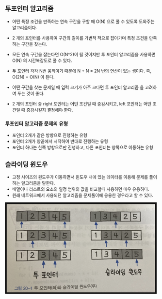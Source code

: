 ## 투포인터 알고리즘

- 어떤 특정 조건을 만족하는 연속 구간을 구할 때 O(N) 으로 풀 수 있도록 도와주는 알고리즘이다.

- 2 개의 포인터를 사용하여 구간의 길이를 가변적 적으로 잡아가며 특정 조건을 만족하는 구간을 찾는다.
- 모든 연속 구간을 잡는다면 O(N^2)이 될 것이지만 투 포인터 알고리즘을 사용하면 O(N) 의 시간복잡도로 풀 수 있다.
- 두 포인터 각각 N번 움직이기 때문에 N + N = 2N 번의 연산이 있는 셈이다. 즉, O(2N) = O(N) 이 된다.
- 어떤 구간을 찾는 문제일 때 입력 크기가 아주 크다면 투 포인터 알고리즘 을 고려하여 푸는 것이 좋다.
- 2 개의 포인터 중 right 포인터는 어떤 조건일 때 증감시키고, left 포인터는 어떤 조건일 때 증감시킬지 결정해야 한다.

### 투포인터 알고리즘 문제의 유형

- 포인터 2개가 같은 방향으로 진행하는 유형
- 포인터 2개가 양끝에서 시작하여 반대로 진행하는 유형
- 포인터 하나는 한쪽 방향으로만 진행하고, 다른 포인터는 양쪽으로 이동하는 유형

## 슬라이딩 윈도우

- 고정 사이즈의 윈도우가 이동하면서 윈도우 내에 있는 데이터를 이용해 문제를 풀이하는 알고리즘을 말한다.
- 배열이나 리스트의 요소의 일정 범위의 값을 비교할때 사용하면 매우 유용하다.
- 원래 네트워크에서 사용되던 알고리즘을 문제풀이에 응용한 경우라고 할 수 있다.

<img src="../../Img/알고리즘.png" width="500" height="300" />
